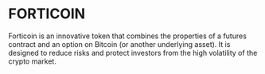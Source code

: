 # FORTICOIN
Forticoin is an innovative token that combines the properties of a futures contract and an option on Bitcoin (or another underlying asset). It is designed to reduce risks and protect investors from the high volatility of the crypto market.
